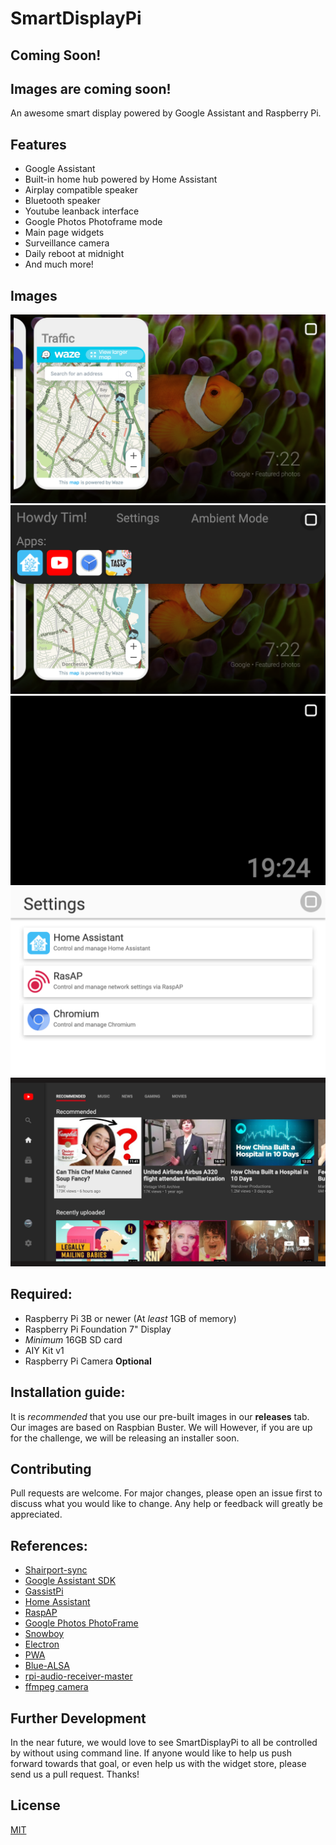# SmartDisplayPi
## Coming Soon!
## Images are coming soon!
An awesome smart display powered by Google Assistant and Raspberry Pi.

## Features

* Google Assistant 
* Built-in home hub powered by Home Assistant
* Airplay compatible speaker
* Bluetooth speaker
* Youtube leanback interface
* Google Photos Photoframe mode
* Main page widgets
* Surveillance camera
* Daily reboot at midnight
* And much more!

## Images
![Image of Home Screen](Images/home.png)
![Image of Home Screen + Shade](Images/homewithshade.png)
![Image of Ambient Mode](Images/ambientmode.png)
![Image of Settings](Images/settings.png)
![Image of Youtube leanback](Images/youtubeleanback.png)
## Required:

* Raspberry Pi 3B or newer (At *least* 1GB of memory)
* Raspberry Pi Foundation 7" Display
* *Minimum* 16GB SD card
* AIY Kit v1
* Raspberry Pi Camera **Optional**


## Installation guide:
It is *recommended* that you use our pre-built images in our **releases** tab. Our images are based on Raspbian Buster. We will However, if you are up for the challenge, we will be releasing an installer soon.

## Contributing
Pull requests are welcome. For major changes, please open an issue first to discuss what you would like to change. Any help or feedback will greatly be appreciated.

## References:
* [Shairport-sync](https://github.com/mikebrady/shairport-sync)
* [Google Assistant SDK](https://github.com/googlesamples/assistant-sdk-python)
* [GassistPi](https://github.com/shivasiddharth/GassistPi)
* [Home Assistant](https://www.home-assistant.io/)
* [RaspAP](https://github.com/billz/raspap-webgui)
* [Google Photos PhotoFrame](https://github.com/googlesamples/google-photos)
* [Snowboy](https://snowboy.kitt.ai)
* [Electron](https://www.electronjs.org/)
* [PWA](https://github.com/googlecodelabs/your-first-pwapp)
* [Blue-ALSA](https://github.com/Arkq/bluez-alsa)
* [rpi-audio-receiver-master](https://github.com/nicokaiser/rpi-audio-receiver)
* [ffmpeg camera](https://einar.slaskete.net/2018/08/16/using-a-raspberry-pi-as-a-surveillance-camera-in-home-assistant/)

## Further Development
In the near future, we would love to see SmartDisplayPi to all be controlled by without using command line. If anyone would like to help us push forward towards that goal, or even help us with the widget store, please send us a pull request. Thanks!

## License
[MIT](https://choosealicense.com/licenses/mit/)
